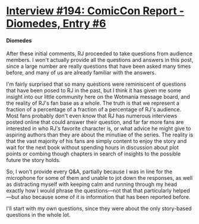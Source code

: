 # [Interview #194: ComicCon Report - Diomedes, Entry #6](https://www.theoryland.com/intvmain.php?i=194#6)

#### Diomedes

After these initial comments, RJ proceeded to take questions from audience members. I won't actually provide all the questions and answers in this post, since a large number are really questions that have been asked many times before, and many of us are already familiar with the answers.

I'm fairly surprised that so many questions were reminiscent of questions that have been posed to RJ in the past, but I think it has given me some insight into our little community here on the Wotmania message board, and the reality of RJ's fan base as a whole. The truth is that we represent a fraction of a percentage of a fraction of a percentage of RJ's audience. Most fans probably don't even know that RJ has numerous interviews posted online that could answer their question, and far far more fans are interested in who RJ's favorite character is, or what advice he might give to aspiring authors than they are about the minutiae of the series. The reality is that the vast majority of his fans are simply content to enjoy the story and wait for the next book without spending hours in discussion about plot points or combing though chapters in search of insights to the possible future the story holds.

So, I won't provide every Q&A, partially because I was in line for the microphone for some of them and unable to jot down the responses, as well as distracting myself with keeping calm and running through my head exactly how I would phrase the questions—not that that particularly helped—but also because some of it is information that has been reported before.

I'll start with my own questions, since they were about the only story-based questions in the whole lot.

